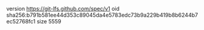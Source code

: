 version https://git-lfs.github.com/spec/v1
oid sha256:b791b581ee44d353c89045da4e5783edc73b9a229b419b8b6244b7ec52768fc1
size 5559
